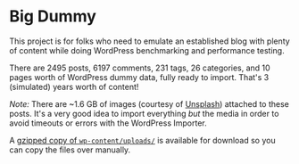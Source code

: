 # Big Dummy

This project is for folks who need to emulate an established blog with plenty of content while doing WordPress benchmarking and performance testing.

There are 2495 posts, 6197 comments, 231 tags, 26 categories, and 10 pages worth of WordPress dummy data, fully ready to import. That's 3 (simulated) years worth of content!

*Note:* There are ~1.6 GB of images (courtesy of [Unsplash](https://unsplash.com)) attached to these posts. It's a very good idea to import everything _but_ the media in order to avoid timeouts or errors with the WordPress Importer.

A [gzipped copy of `wp-content/uploads/`](https://goo.gl/9zikQQ) is available for download so you can copy the files over manually.
